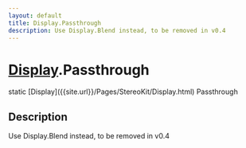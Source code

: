 ```yaml
---
layout: default
title: Display.Passthrough
description: Use Display.Blend instead, to be removed in v0.4
---
```

# [Display]({{site.url}}/Pages/StereoKit/Display.html).Passthrough

<div class='signature' markdown='1'>
static [Display]({{site.url}}/Pages/StereoKit/Display.html) Passthrough
</div>

## Description
Use Display.Blend instead, to be removed in v0.4

